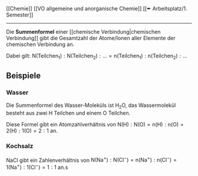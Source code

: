 [[Chemie]] [[VO allgemeine und anorganische Chemie]] [[✒ Arbeitsplatz/1. Semester]]

---

Die **Summenformel** einer [[chemische Verbindung|chemischen Verbindung]] gibt die Gesamtzahl der Atome/Ionen aller Elemente der chemischen Verbindung an.

Dabei gilt: $\mathrm{N(Teilchen_1):N(Teilchen_2) : … = n(Teilchen_1):n(Teilchen_2) : …}$

## Beispiele

### Wasser

Die Summenformel des Wasser-Moleküls ist $\mathrm{H_2O}$, das Wassermolekül besteht aus zwei $\mathrm{H}$ Teilchen und einem $\mathrm{O}$ Teilchen. 

Diese Formel gibt ein Atomzahlverhältnis von $\mathrm{N(H):N(O)=n(H):n(O)=2(H):1(O)}=2:1$ an.
 

### Kochsalz

$\mathrm{NaCl}$ gibt ein Zahlenverhältnis von $\mathrm{N(Na^+):N(Cl^-)=n(Na^+):n(Cl^-)=1(Na^+):1(Cl^-)}=1:1$ an.s